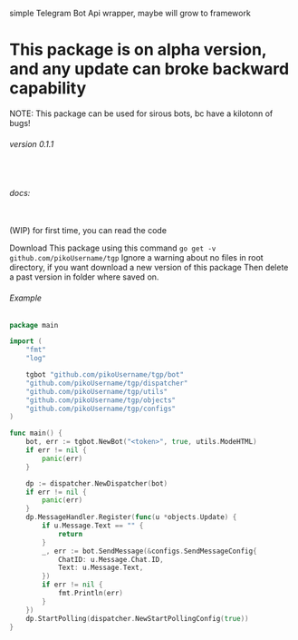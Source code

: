 simple Telegram Bot Api wrapper, maybe will grow to framework 

<h1>
This package is on alpha version,
and any update can broke backward capability
</h1>

NOTE: This package can be used for sirous bots, bc have a kilotonn of bugs!

###### version 0.1.1
<br>

###### docs: 
<br>
 (WIP) for first time, you can read the code 

Download This package using this command `go get -v github.com/pikoUsername/tgp` 
Ignore a warning about no files in root directory, if you want download a new version of this package 
Then delete a past version in folder where saved on.

###### Example
```go
package main

import (
	"fmt"
	"log"

	tgbot "github.com/pikoUsername/tgp/bot"
	"github.com/pikoUsername/tgp/dispatcher"
	"github.com/pikoUsername/tgp/utils"
    "github.com/pikoUsername/tgp/objects"
    "github.com/pikoUsername/tgp/configs"
)

func main() {
	bot, err := tgbot.NewBot("<token>", true, utils.ModeHTML)
	if err != nil {
		panic(err)
	}

	dp := dispatcher.NewDispatcher(bot)
	if err != nil {
		panic(err)
	}
    dp.MessageHandler.Register(func(u *objects.Update) { 
        if u.Message.Text == "" { 
            return 
        }
        _, err := bot.SendMessage(&configs.SendMessageConfig{
            ChatID: u.Message.Chat.ID, 
            Text: u.Message.Text, 
        })
        if err != nil { 
            fmt.Println(err)
        }
    })
    dp.StartPolling(dispatcher.NewStartPollingConfig(true))
}
```
